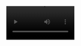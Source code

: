 <video src='https://github.com/Hua-YS/TraPNet/blob/b437081b4ea6d2c868fa1f2c38d2a5ff06b0f10e/demo/demo.mp4' width=180/>
